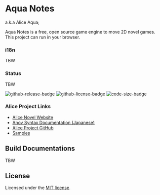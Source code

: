 # Aqua Notes
a.k.a Alice Aqua;

Aqua Notes is a free, open source game engine to move 2D novel games. This project can run in your browser.

### i18n
TBW
<!-- There is no docs that translated into non-English languages. You can contribute it. -->

### Status
TBW
<!-- badges -->
[![github-release-badge]][github-release]
[![github-license-badge]][github-license]
[![code-size-badge]](./)
<!-- badges -->

[github-release]: https://github.com/AliceNovel/AquaNotes/releases/latest
[github-release-badge]: https://img.shields.io/github/release/AliceNovel/AquaNotes.svg?logo=github&style=flat "Latest Release"
[github-license]: https://github.com/AliceNovel/AquaNotes/blob/master/LICENSE.txt
[github-license-badge]: https://img.shields.io/github/license/AliceNovel/AquaNotes.svg?style=flat "License"
[code-size-badge]: https://img.shields.io/github/languages/code-size/AliceNovel/AquaNotes

### Alice Project Links
- [Alice Novel Website](https://alicenovel.web.app "Alice Novel will make you fun!")
- [Anov Syntax Documentation (Japanese)](https://alicenovel.web.app/docs/getting-start/anov-syntax "Standard Anov Syntax for Alice Novel - Alice Project")
- [Alice Project GitHub](https://github.com/AliceNovel)
- [Samples](https://github.com/AliceNovel/SampleGames)

## Build Documentations
TBW

## License
Licensed under the [MIT license](../LICENSE).
